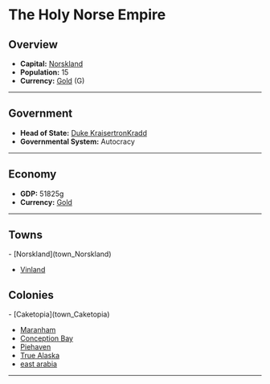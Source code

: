 # <!--NAME-->The Holy Norse Empire<!--NAME-->

## Overview

- **Capital:** <!--CAPITAL_LINK-->[Norskland](town_Norskland)<!--CAPITAL_LINK-->
- **Population:** <!--POPULATION-->15<!--POPULATION-->
- **Currency:** <!--CURRENCY_LINK-->[Gold](currency_Gold)<!--CURRENCY_LINK--> (<!--CURRENCY_ABV-->G<!--CURRENCY_ABV-->)

---

## Government

- **Head of State:** <!--LEADER_TITLE_LINK-->[Duke KraisertronKradd](user_KraisertronKradd)<!--LEADER_TITLE_LINK-->
- **Governmental System:** <!--GOVERNMENT-->Autocracy<!--GOVERNMENT-->

---

## Economy

- **GDP:** <!--GDP-->51825g<!--GDP-->
- **Currency:** <!--CURRENCY_LINK-->[Gold](currency_Gold)<!--CURRENCY_LINK-->

---

## Towns

<!--TOWNS-->- [Norskland](town_Norskland)
- [Vinland](town_Vinland)<!--TOWNS-->

## Colonies

<!--COLONIES-->- [Caketopia](town_Caketopia)
- [Maranham](town_Maranham)
- [Conception Bay](town_Conception_Bay)
- [Piehaven](town_Piehaven)
- [True Alaska](town_True_Alaska)
- [east arabia](town_east_arabia)<!--COLONIES-->

---